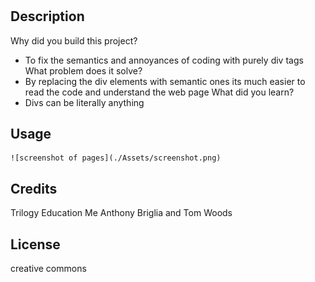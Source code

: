 # <Horiseon Completed>
## Description
Why did you build this project?
- To fix the semantics and annoyances of coding with purely div tags
What problem does it solve?
- By replacing the div elements with semantic ones its much easier to read the code and understand the web page
What did you learn?
- Divs can be literally anything
## Usage
    ![screenshot of pages](./Assets/screenshot.png)
## Credits
Trilogy Education
Me
Anthony Briglia and Tom Woods
## License
creative commons
